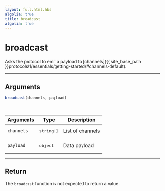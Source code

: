 ```yaml
---
layout: full.html.hbs
algolia: true
title: broadcast
algolia: true
---
```


# broadcast

Asks the protocol to emit a payload to [channels]({{ site_base_path }}protocols/1/essentials/getting-started/#channels-default).

---

## Arguments

```js
broadcast(channels, payload)
```

<br/>

| Arguments | Type | Description |
|-----------|------|-------------|
| `channels` | <pre>string[]</pre> | List of channels |
| `payload` | <pre>object</pre> | Data payload |

---

## Return

The `broadcast` function is not expected to return a value.
